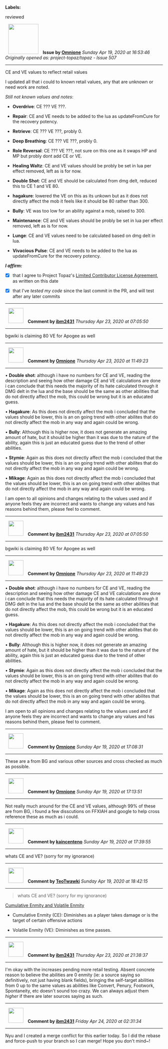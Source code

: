 **Labels:**

reviewed



<a href="https://github.com/Omnione"><img src="https://avatars2.githubusercontent.com/u/10185476?v=4" width="96" height="96" hspace="10"></img></a> **Issue by [Omnione](https://github.com/Omnione)**
_Sunday Apr 19, 2020 at 16:53:46_
_Originally opened as: project-topaz/topaz - Issue 507_

----

CE and VE values to reflect retail values

I updated all that i could to known retail values, any that are unknown or need work are noted.

_Still not known values and notes_:

- **Overdrive**:  CE ??? VE ???.

- **Repair**: CE and VE needs to be added to the lua as updateFromCure for the recovery potency.

- **Retrieve**: CE ??? VE ???, probly 0.

- **Deep Breathing**: CE ??? VE ???, probly 0.

- **Role Reversal**: CE ??? VE ???, not sure on this one as it swaps HP and MP but probly dont add CE or VE.

- **Healing Waltz**: CE and VE values should be probly be set in lua per effect removed, left as is for now.

- **Double Shot**: CE and VE should be calculated from dmg delt, reduced this to CE 1 and VE 80.

- **hagakure**: lowered the VE on this as its unkown but as it does not directly affect the mob it feels like it should be 80 rather than 300.

- **Bully**:  VE was too low for an ability against a mob, raised to 300.

- **Maintenance**: CE and VE values should be probly be set in lua per effect removed, left as is for now.

- **Lunge**: CE and VE values need to be calculated based on dmg delt in lua.

- **Vivacious Pulse**: CE and VE needs to be added to the lua as updateFromCure for the recovery potency.

<!-- place 'x' mark between square [X] brackets to affirm: -->
**_I affirm:_**
- [X] that I agree to Project Topaz's [Limited Contributor License Agreement](http://project-topaz.com/blob/release/CONTRIBUTOR_AGREEMENT.md), as written on this date
- [X] that I've _tested my code_ since the last commit in the PR, and will test after any later commits




----
<a href="https://github.com/ibm2431"><img src="https://avatars3.githubusercontent.com/u/13112942?v=4" width="48" height="48" hspace="10"></img></a> **Comment by [ibm2431](https://github.com/ibm2431)**
_Thursday Apr 23, 2020 at 07:05:50_

----

bgwiki is claiming 80 VE for Apogee as well


----
<a href="https://github.com/Omnione"><img src="https://avatars2.githubusercontent.com/u/10185476?v=4" width="48" height="48" hspace="10"></img></a> **Comment by [Omnione](https://github.com/Omnione)**
_Thursday Apr 23, 2020 at 11:49:23_

----

• **Double shot**: although i have no numbers for CE and VE, reading the description and seeing how other damage CE and VE calculations are done i can conclude that this needs the majority of its hate calculated through it DMG delt in the lua and the base should be the same as other abilities that do not directly affect the mob, this could be wrong but it is an educated guess. 

• **Hagakure**: As this  does not directly affect the mob i concluded that the values should be lower, this is an on going trend with other abilites that do not directly affect the mob in any way and again could be wrong.

• **Bully**: Although this is higher now, it does not generate an amazing amount of hate, but it should be higher than it was due to the nature of the ability, again this is just an educated guess due to the trend of other abilities.

• **Stymie**: Again as this  does not directly affect the mob i concluded that the values should be lower, this is an on going trend with other abilites that do not directly affect the mob in any way and again could be wrong.

• **Mikage**: Again as this  does not directly affect the mob i concluded that the values should be lower, this is an on going trend with other abilites that do not directly affect the mob in any way and again could be wrong.

I am open to all opinions and changes relating to the values used and if anyone feels they are incorrect and wants to change any values and has reasons behind them, please feel to comment.


----
<a href="https://github.com/ibm2431"><img src="https://avatars3.githubusercontent.com/u/13112942?v=4" width="48" height="48" hspace="10"></img></a> **Comment by [ibm2431](https://github.com/ibm2431)**
_Thursday Apr 23, 2020 at 07:05:50_

----

bgwiki is claiming 80 VE for Apogee as well


----
<a href="https://github.com/Omnione"><img src="https://avatars2.githubusercontent.com/u/10185476?v=4" width="48" height="48" hspace="10"></img></a> **Comment by [Omnione](https://github.com/Omnione)**
_Thursday Apr 23, 2020 at 11:49:23_

----

• **Double shot**: although i have no numbers for CE and VE, reading the description and seeing how other damage CE and VE calculations are done i can conclude that this needs the majority of its hate calculated through it DMG delt in the lua and the base should be the same as other abilities that do not directly affect the mob, this could be wrong but it is an educated guess. 

• **Hagakure**: As this  does not directly affect the mob i concluded that the values should be lower, this is an on going trend with other abilites that do not directly affect the mob in any way and again could be wrong.

• **Bully**: Although this is higher now, it does not generate an amazing amount of hate, but it should be higher than it was due to the nature of the ability, again this is just an educated guess due to the trend of other abilities.

• **Stymie**: Again as this  does not directly affect the mob i concluded that the values should be lower, this is an on going trend with other abilites that do not directly affect the mob in any way and again could be wrong.

• **Mikage**: Again as this  does not directly affect the mob i concluded that the values should be lower, this is an on going trend with other abilites that do not directly affect the mob in any way and again could be wrong.

I am open to all opinions and changes relating to the values used and if anyone feels they are incorrect and wants to change any values and has reasons behind them, please feel to comment.


----
<a href="https://github.com/Omnione"><img src="https://avatars2.githubusercontent.com/u/10185476?v=4" width="48" height="48" hspace="10"></img></a> **Comment by [Omnione](https://github.com/Omnione)**
_Sunday Apr 19, 2020 at 17:08:31_

----

These are a from BG and various other sources and cross checked as much as possible.


----
<a href="https://github.com/Omnione"><img src="https://avatars2.githubusercontent.com/u/10185476?v=4" width="48" height="48" hspace="10"></img></a> **Comment by [Omnione](https://github.com/Omnione)**
_Sunday Apr 19, 2020 at 17:13:51_

----

Not really much around for the CE and VE values, although 99% of these are from BG, i found a few disscutions on FFXIAH and google to help cross reference these as much as i could.


----
<a href="https://github.com/kaincenteno"><img src="https://avatars3.githubusercontent.com/u/26943220?v=4" width="48" height="48" hspace="10"></img></a> **Comment by [kaincenteno](https://github.com/kaincenteno)**
_Sunday Apr 19, 2020 at 17:39:55_

----

whats CE and VE? (sorry for my ignorance)


----
<a href="https://github.com/TeoTwawki"><img src="https://avatars0.githubusercontent.com/u/6871475?v=4" width="48" height="48" hspace="10"></img></a> **Comment by [TeoTwawki](https://github.com/TeoTwawki)**
_Sunday Apr 19, 2020 at 18:42:15_

----

> whats CE and VE? (sorry for my ignorance)

[Cumulative Enmity and Volatile Enmity](https://www.bg-wiki.com/index.php?curid=11855)

 - Cumulative Enmity (CE): Diminishes as a player takes damage or is the target of certain offensive actions  
 - Volatile Enmity (VE): Diminishes as time passes.


----
<a href="https://github.com/ibm2431"><img src="https://avatars3.githubusercontent.com/u/13112942?v=4" width="48" height="48" hspace="10"></img></a> **Comment by [ibm2431](https://github.com/ibm2431)**
_Thursday Apr 23, 2020 at 21:38:37_

----

I'm okay with the increases pending more retail testing. Absent concrete reason to believe the abilities are 0 enmity (ie: a source saying so definitively, not just having blank fields), bringing the self-target abilities from 0 up to the same values as abilities like Convert, Penury, Footwork, Spontaneity, etc doesn't sound too crazy. We can always adjust them _higher_ if there are later sources saying as such.


----
<a href="https://github.com/ibm2431"><img src="https://avatars3.githubusercontent.com/u/13112942?v=4" width="48" height="48" hspace="10"></img></a> **Comment by [ibm2431](https://github.com/ibm2431)**
_Friday Apr 24, 2020 at 02:31:34_

----

Nyu and I created a merge conflict for this earlier today. So I did the rebase and force-push to your branch so I can merge! Hope you don't mind~!

